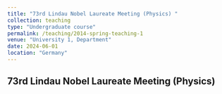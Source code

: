 ```yaml
---
title: "73rd Lindau Nobel Laureate Meeting (Physics) "
collection: teaching
type: "Undergraduate course"
permalink: /teaching/2014-spring-teaching-1
venue: "University 1, Department"
date: 2024-06-01
location: "Germany"
---
```

73rd Lindau Nobel Laureate Meeting (Physics)                            
---

